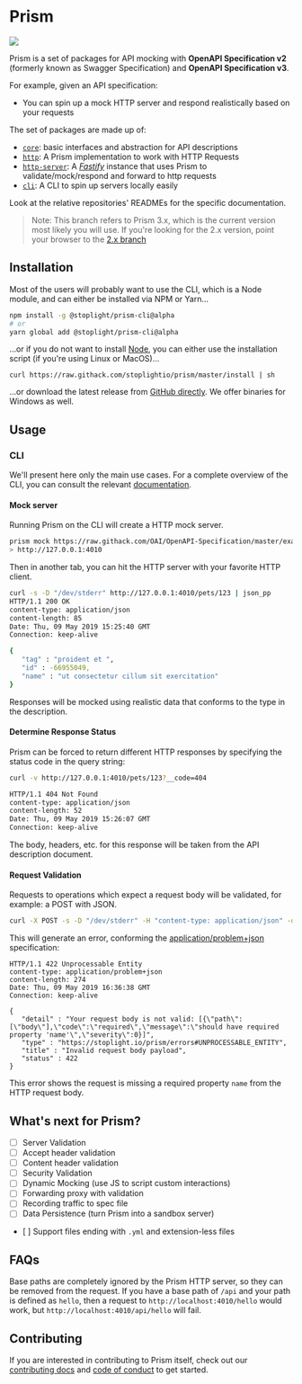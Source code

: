 # Prism

<a href="https://codeclimate.com/github/stoplightio/prism/test_coverage"><img src="https://api.codeclimate.com/v1/badges/f5e363a7eb5b8f4e570f/test_coverage" /></a>

Prism is a set of packages for API mocking with **OpenAPI Specification v2** (formerly known as Swagger Specification) and **OpenAPI Specification v3**.

For example, given an API specification:

- You can spin up a mock HTTP server and respond realistically based on your requests

The set of packages are made up of:

- [`core`][core]: basic interfaces and abstraction for API descriptions
- [`http`][http]: A Prism implementation to work with HTTP Requests
- [`http-server`][http-server]: A _[Fastify]_ instance that uses Prism to validate/mock/respond and forward to http requests
- [`cli`][cli]: A CLI to spin up servers locally easily

Look at the relative repositories' READMEs for the specific documentation.

> Note: This branch refers to Prism 3.x, which is the current version most likely you will use. If you're looking for the 2.x version, point your browser to the [2.x branch][2.x]

## Installation

Most of the users will probably want to use the CLI, which is a Node module, and can either be installed via NPM or Yarn…

```bash
npm install -g @stoplight/prism-cli@alpha
# or
yarn global add @stoplight/prism-cli@alpha
```

…or if you do not want to install [Node](https://nodejs.org), you can either use the installation script (if you're using Linux or MacOS)…

```
curl https://raw.githack.com/stoplightio/prism/master/install | sh
```

…or download the latest release from [GitHub directly][download-release]. We offer binaries for Windows as well.

## Usage

### CLI

We'll present here only the main use cases. For a complete overview of the CLI, you can consult the relevant [documentation][cli-docs].

#### Mock server

Running Prism on the CLI will create a HTTP mock server.

```bash
prism mock https://raw.githack.com/OAI/OpenAPI-Specification/master/examples/v3.0/petstore-expanded.yaml
> http://127.0.0.1:4010
```

Then in another tab, you can hit the HTTP server with your favorite HTTP client.

```bash
curl -s -D "/dev/stderr" http://127.0.0.1:4010/pets/123 | json_pp
HTTP/1.1 200 OK
content-type: application/json
content-length: 85
Date: Thu, 09 May 2019 15:25:40 GMT
Connection: keep-alive

{
   "tag" : "proident et ",
   "id" : -66955049,
   "name" : "ut consectetur cillum sit exercitation"
}
```

Responses will be mocked using realistic data that conforms to the type in the description.

#### Determine Response Status

Prism can be forced to return different HTTP responses by specifying the status code in the query
string:

```bash
curl -v http://127.0.0.1:4010/pets/123?__code=404

HTTP/1.1 404 Not Found
content-type: application/json
content-length: 52
Date: Thu, 09 May 2019 15:26:07 GMT
Connection: keep-alive
```

The body, headers, etc. for this response will be taken from the API description document.

#### Request Validation

Requests to operations which expect a request body will be validated, for example: a POST with JSON.

```bash
curl -X POST -s -D "/dev/stderr" -H "content-type: application/json" -d '{"tag":"Stowford"}' http://127.0.0.1:4010/pets | json_pp
```

This will generate an error, conforming the [application/problem+json][rfc7807] specification:

```
HTTP/1.1 422 Unprocessable Entity
content-type: application/problem+json
content-length: 274
Date: Thu, 09 May 2019 16:36:38 GMT
Connection: keep-alive

{
   "detail" : "Your request body is not valid: [{\"path\":[\"body\"],\"code\":\"required\",\"message\":\"should have required property 'name'\",\"severity\":0}]",
   "type" : "https://stoplight.io/prism/errors#UNPROCESSABLE_ENTITY",
   "title" : "Invalid request body payload",
   "status" : 422
}
```

This error shows the request is missing a required property `name` from the HTTP request body.

## What's next for Prism?

- [ ] Server Validation
- [ ] Accept header validation
- [ ] Content header validation
- [ ] Security Validation
- [ ] Dynamic Mocking (use JS to script custom interactions)
- [ ] Forwarding proxy with validation
- [ ] Recording traffic to spec file
- [ ] Data Persistence (turn Prism into a sandbox server)
- [ ] Support files ending with `.yml` and extension-less files

## FAQs

Base paths are completely ignored by the Prism HTTP server, so they can be removed from the request.
If you have a base path of `/api` and your path is defined as `hello`, then a request to
`http://localhost:4010/hello` would work, but `http://localhost:4010/api/hello` will fail.

## Contributing

If you are interested in contributing to Prism itself, check out our [contributing docs][contributing] and [code of conduct][code_of_conduct] to get started.

[code_of_conduct]: CODE_OF_CONDUCT.md
[contributing]: CONTRIBUTING.md
[fastify]: https://www.fastify.io/
[graphite]: https://github.com/stoplightio/graphite
[download-release]: https://github.com/stoplightio/prism/releases/latest
[rfc7807]: https://tools.ietf.org/html/rfc7807
[core]: https://www.npmjs.com/package/@stoplight/prism-core
[http]: https://www.npmjs.com/package/@stoplight/prism-http
[http-server]: https://www.npmjs.com/package/@stoplight/prism-http-server
[cli]: https://www.npmjs.com/package/@stoplight/prism-cli
[2.x]: https://github.com/stoplightio/prism/tree/2.x
[cli-docs]: packages/cli/README.md
